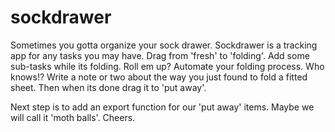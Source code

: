 # sockdrawer

Sometimes you gotta organize your sock drawer. Sockdrawer is a tracking app for any tasks you may have. Drag from 'fresh' to 'folding'. Add some sub-tasks while its folding. Roll em up? Automate your folding process. Who knows!? Write a note or two about the way you just found to fold a fitted sheet. Then when its done drag it to 'put away'. 

Next step is to add an export function for our 'put away' items. Maybe we will call it 'moth balls'. Cheers. 